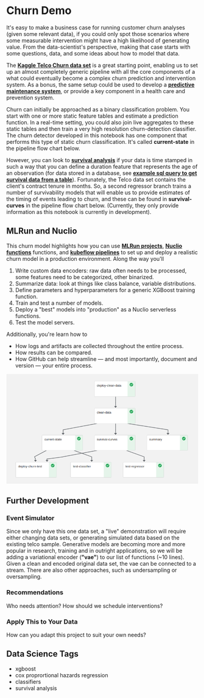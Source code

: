 # Churn Demo

It's easy to make a business case for running customer churn analyses (given some relevant data), if you could only spot those scenarios where some measurable intervention might have a high likelihood of generating value.
From the data-scientist's perspective, making that case starts with some questions, data, and some ideas about how to model that data.

The **[Kaggle Telco Churn data set](https://www.kaggle.com/blastchar/telco-customer-churn)** is a great starting point, enabling us to set up an almost completely generic pipeline with all the core components of a what could eventually become a complex churn prediction and intervention system.
As a bonus, the same setup could be used to develop a **[predictive maintenance system](https://docs.microsoft.com/en-us/archive/msdn-magazine/2019/may/machine-learning-using-survival-analysis-for-predictive-maintenance)**, or provide a key component in a health care and prevention system.

Churn can initially be approached as a binary classification problem.
You start with one or more static feature tables and estimate a prediction function.
In a real-time setting, you could also join live aggregates to these static tables and then train a very high resolution churn-detection classifier.
The churn detector developed in this notebook has one component that performs this type of static churn classification.
It's called **current-state** in the pipeline flow chart below.

However, you can look to **[survival analysis](https://en.wikipedia.org/wiki/Survival_analysis)** if your data is time stamped in such a way that you can define a duration feature that represents the age of an observation (for data stored in a database, see **[example sql query to get survival data from a table](https://lifelines.readthedocs.io/en/latest/Examples.html#example-sql-query-to-get-survival-data-from-a-table)**).
Fortunately, the Telco data set contains the client's contract tenure in months.
So, a second regressor branch trains a number of survivability models that will enable us to provide estimates of the timing of events leading to churn, and these can be found in **survival-curves** in the pipeline flow chart below.
(Currently, they only provide information as this notebook is currently in development).

## MLRun and Nuclio

This churn model highlights how you can use **[MLRun projects](https://github.com/mlrun)**, **[Nuclio functions](https://nuclio.io/)** functions, and **[kubeflow pipelines](https://www.kubeflow.org/)** to set up and deploy a realistic churn model in a production environment.
Along the way you'll

1. Write custom data encoders: raw data often needs to be processed, some features need to be categorized, other binarized.
2. Summarize data: look at things like class balance, variable distributions.
3. Define parameters and hyperparameters for a generic XGBoost training function.
4. Train and test a number of models.
5. Deploy a "best" models into "production" as a Nuclio serverless functions.
6. Test the model servers.

Additionally, you're learn how to

- How logs and artifacts are collected throughout the entire process.
- How results can be compared.
- How GitHub can help streamline &mdash; and most importantly, document and version &mdash; your entire process.

![pipeline](assets/pipeline-3.png)

## Further Development

### Event Simulator

Since we only have this one data set, a "live" demonstration will require either changing data sets, or generating simulated data based on the existing telco sample.
Generative models are becoming more and more popular in research, training and in outright applications, so we will be adding a variational encoder (**"vae"**) to our list of functions (~10 lines).
Given a clean and encoded original data set, the vae can be connected to a stream.
There are also other approaches, such as undersampling or oversampling.

### Recommendations

Who needs attention? How should we schedule interventions?

### Apply This to Your Data

How can you adapt this project to suit your own needs?

## Data Science Tags

- xgboost
- cox proprortional hazards regression
- classifiers<br>
- survival analysis

